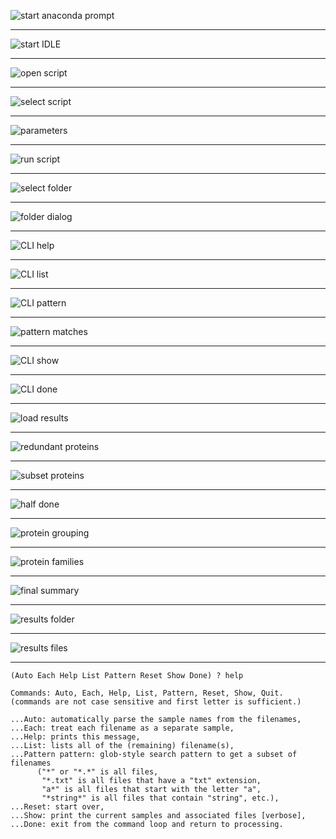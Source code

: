 

![start anaconda prompt](../images/PAW_results/01_anaconda.png)

---

![start IDLE](../images/PAW_results/02_idle.png)

---

![open script](../images/PAW_results/03_open-script.png)

---


![select script](../images/PAW_results/04_select-script.png)

---


![parameters](../images/PAW_results/05_parameters.png)

---


![run script](../images/PAW_results/06_run-script.png)

---


![select folder](../images/PAW_results/07_select-folder.png)

---


![folder dialog](../images/PAW_results/08-folder-dialog.png)

---


![CLI help](../images/PAW_results/09_CLI-help.png)

---


![CLI list](../images/PAW_results/10_CLI-list.png)

---


![CLI pattern](../images/PAW_results/11_CLI-pattern.png)

---


![pattern matches](../images/PAW_results/12_pattern-matches.png)

---


![CLI show](../images/PAW_results/13_CLI-show.png)

---


![CLI done](../images/PAW_results/14_CLI-done.png)

---


![load results](../images/PAW_results/15_load-results.png)

---


![redundant proteins](../images/PAW_results/16_redundants.png)

---


![subset proteins](../images/PAW_results/17_subsets.png)

---


![half done](../images/PAW_results/18_half-done.png)

---


![protein grouping](../images/PAW_results/19_protein-grouping.png)

---


![protein families](../images/PAW_results/20_protein-families.png)

---


![final summary](../images/PAW_results/21_final-summary.png)

---


![results folder](../images/PAW_results/22_results-folder.png)

---


![results files](../images/PAW_results/23_results-files.png)

---



```
(Auto Each Help List Pattern Reset Show Done) ? help

Commands: Auto, Each, Help, List, Pattern, Reset, Show, Quit.
(commands are not case sensitive and first letter is sufficient.)

...Auto: automatically parse the sample names from the filenames,
...Each: treat each filename as a separate sample,
...Help: prints this message,
...List: lists all of the (remaining) filename(s),
...Pattern pattern: glob-style search pattern to get a subset of filenames
      ("*" or "*.*" is all files,
       "*.txt" is all files that have a "txt" extension,
       "a*" is all files that start with the letter "a",
       "*string*" is all files that contain "string", etc.),
...Reset: start over,
...Show: print the current samples and associated files [verbose],
...Done: exit from the command loop and return to processing.
```
